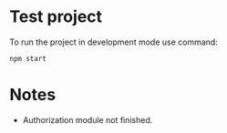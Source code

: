 # Test project

To run the project in development mode use command:

```
npm start
```

# Notes

- Authorization module not finished.
